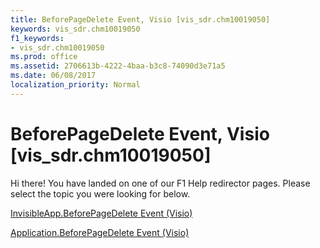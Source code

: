```yaml
---
title: BeforePageDelete Event, Visio [vis_sdr.chm10019050]
keywords: vis_sdr.chm10019050
f1_keywords:
- vis_sdr.chm10019050
ms.prod: office
ms.assetid: 2706613b-4222-4baa-b3c8-74090d3e71a5
ms.date: 06/08/2017
localization_priority: Normal
---
```



# BeforePageDelete Event, Visio [vis_sdr.chm10019050]

Hi there! You have landed on one of our F1 Help redirector pages. Please select the topic you were looking for below.

[InvisibleApp.BeforePageDelete Event (Visio)](http://msdn.microsoft.com/library/dc7a6fde-1794-b91f-0990-391a78c6039c%28Office.15%29.aspx)

[Application.BeforePageDelete Event (Visio)](http://msdn.microsoft.com/library/658e3367-2f5b-e2d4-6c07-9b4463ee500a%28Office.15%29.aspx)


